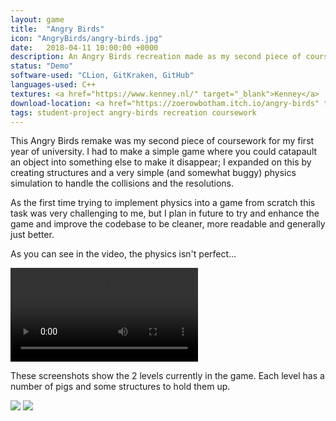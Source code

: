 ```yaml
---
layout: game
title:  "Angry Birds"
icon: "AngryBirds/angry-birds.jpg"
date:   2018-04-11 10:00:00 +0000
description: An Angry Birds recreation made as my second piece of coursework in a year 1 module. My additions to this project above the specification include the use of structures and a basic (and very buggy) physics simulation built from scratch, all in C++.
status: "Demo"
software-used: "CLion, GitKraken, GitHub"
languages-used: C++
textures: <a href="https://www.kenney.nl/" target="_blank">Kenney</a>
download-location: <a href="https://zoerowbotham.itch.io/angry-birds" target="_blank">zoerowbotham.itch.io</a>
tags: student-project angry-birds recreation coursework
---
```


This Angry Birds remake was my second piece of coursework for my first year of university. I had to make a simple game where you could catapault an object into something else to make it disappear; I expanded on this by creating structures and a very simple (and somewhat buggy) physics simulation to handle the collisions and the resolutions. 

As the first time trying to implement physics into a game from scratch this task was very challenging to me, but I plan in future to try and enhance the game and improve the codebase to be cleaner, more readable and generally just better.

As you can see in the video, the physics isn't perfect...

<video controls>
  <source src="{{ site.baseurl }}/assets/AngryBirds/angry-birds-cover.mp4" type="video/mp4">
</video>

These screenshots show the 2 levels currently in the game. Each level has a number of pigs and some structures to hold them up.

<img src="{{ site.baseurl }}/assets/AngryBirds/angry-birds-game.jpg"/>
<img src="{{ site.baseurl }}/assets/AngryBirds/angry-birds-game-2.jpg"/>
